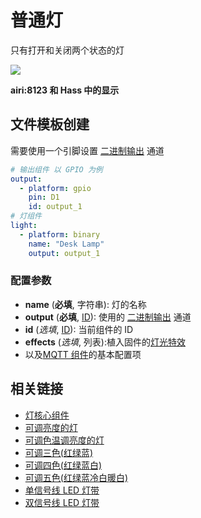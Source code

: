 # 普通灯


只有打开和关闭两个状态的灯


![](http://pic.airijia.com/doc/20190703102805.png)


**airi:8123 和 Hass 中的显示**



## 文件模板创建

需要使用一个引脚设置 [二进制输出](esphome/components/output#二进制输出) 通道


```yaml
# 输出组件 以 GPIO 为例
output:
  - platform: gpio
    pin: D1
    id: output_1
# 灯组件
light:
  - platform: binary
    name: "Desk Lamp"
    output: output_1
```

### 配置参数

- **name** (**必填**, 字符串): 灯的名称
- **output** (**必填**,  [ID](esphome/guides/configuration-types#id)): 使用的 [二进制输出](esphome/components/output#二进制输出) 通道
- **id** (*选填*, [ID](esphome/guides/configuration-types#id)): 当前组件的 ID
- **effects** (*选填*, 列表):植入固件的[灯光特效](esphome/components/light/#灯光特效)
- 以及[MQTT 组件](esphome/components/mqtt#MQTT-组件基本配置项)的基本配置项


## 相关链接

-  [灯核心组件](esphome/components/light/)
-  [可调亮度的灯](esphome/components/light/monochromatic)
-  [可调色温调亮度的灯](esphome/components/light/cwww)
-  [可调三色(红绿蓝)](esphome/components/light/rgb)
-  [可调四色(红绿蓝白)](esphome/components/light/rgbw)
-  [可调五色(红绿蓝冷白暖白)](esphome/components/light/rgbww)
-  [单信号线 LED 灯带](esphome/components/light/fastled_clockless)
-  [双信号线 LED 灯带](esphome/components/light/fastled_spi)

